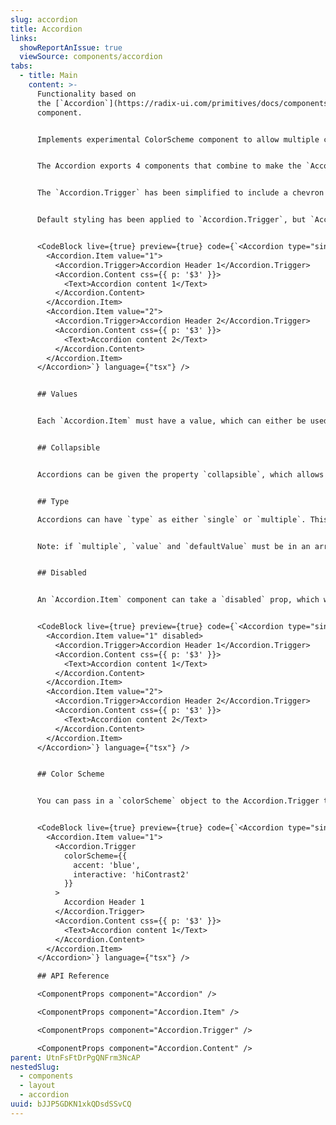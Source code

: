 ```yaml
---
slug: accordion
title: Accordion
links:
  showReportAnIssue: true
  viewSource: components/accordion
tabs:
  - title: Main
    content: >-
      Functionality based on
      the [`Accordion`](https://radix-ui.com/primitives/docs/components/accordion) radix
      component.


      Implements experimental ColorScheme component to allow multiple colour setups.


      The Accordion exports 4 components that combine to make the `Accordion`. The parent Accordion contains `Accordion.Item` components, which themselves must contain `Accordion.Trigger` and `Accordion.Content`.


      The `Accordion.Trigger` has been simplified to include a chevron icon. Generally, you would only want to render text inside the rest.


      Default styling has been applied to `Accordion.Trigger`, but `Accordion.Content` is an empty container without styling. Should only text be placed inside, it is highly advisable to apply spacing to align with the styling of the rest of the Accordion. This can be done with either the `css` property, or by placing any other components inside the `Accordion.Content`.


      <CodeBlock live={true} preview={true} code={`<Accordion type="single" defaultValue="1">
        <Accordion.Item value="1">
          <Accordion.Trigger>Accordion Header 1</Accordion.Trigger>
          <Accordion.Content css={{ p: '$3' }}>
            <Text>Accordion content 1</Text>
          </Accordion.Content>
        </Accordion.Item>
        <Accordion.Item value="2">
          <Accordion.Trigger>Accordion Header 2</Accordion.Trigger>
          <Accordion.Content css={{ p: '$3' }}>
            <Text>Accordion content 2</Text>
          </Accordion.Content>
        </Accordion.Item>
      </Accordion>`} language={"tsx"} />


      ## Values


      Each `Accordion.Item` must have a value, which can either be used as a `defaultValue` on the Accordion, or by setting the `value` of the Accordion so it is a controlled component. If value is set, it must also contain an `onValueChange` function that sets the value to a new value.


      ## Collapsible


      Accordions can be given the property `collapsible`, which allows all items to be collapsed. Without passing this at least one item must be open.


      ## Type

      Accordions can have `type` as either `single` or `multiple`. This changes how many items can be expanded at once. The default is `single`.


      Note: if `multiple`, `value` and `defaultValue` must be in an array. Even if you want just one item to be visible initially, you must pass something like `defaultValue={['name']}`


      ## Disabled


      An `Accordion.Item` component can take a `disabled` prop, which would make it untoggleable. The corresponding `Accordion.Content` component's content will be, in this case, permanently in its original state.


      <CodeBlock live={true} preview={true} code={`<Accordion type="single" defaultValue="1">
        <Accordion.Item value="1" disabled>
          <Accordion.Trigger>Accordion Header 1</Accordion.Trigger>
          <Accordion.Content css={{ p: '$3' }}>
            <Text>Accordion content 1</Text>
          </Accordion.Content>
        </Accordion.Item>
        <Accordion.Item value="2">
          <Accordion.Trigger>Accordion Header 2</Accordion.Trigger>
          <Accordion.Content css={{ p: '$3' }}>
            <Text>Accordion content 2</Text>
          </Accordion.Content>
        </Accordion.Item>
      </Accordion>`} language={"tsx"} />


      ## Color Scheme


      You can pass in a `colorScheme` object to the Accordion.Trigger to customise the colours of the component. Defaults to `{ accent: "slate", interactive: "loContrast1"}` ColorScheme is experimental and has been implemented only locally but you can read more about how it currently works and available options [on the repository's github](https://github.com/Atom-Learning/components/tree/main/color-scheme#readme).


      <CodeBlock live={true} preview={true} code={`<Accordion type="single" defaultValue="1">
        <Accordion.Item value="1">
          <Accordion.Trigger
            colorScheme={{
              accent: 'blue',
              interactive: 'hiContrast2'
            }}
          >
            Accordion Header 1
          </Accordion.Trigger>
          <Accordion.Content css={{ p: '$3' }}>
            <Text>Accordion content 1</Text>
          </Accordion.Content>
        </Accordion.Item>
      </Accordion>`} language={"tsx"} />

      ## API Reference

      <ComponentProps component="Accordion" />

      <ComponentProps component="Accordion.Item" />

      <ComponentProps component="Accordion.Trigger" />

      <ComponentProps component="Accordion.Content" />
parent: UtnFsFtDrPgQNFrm3NcAP
nestedSlug:
  - components
  - layout
  - accordion
uuid: bJJP5GDKN1xkQDsdSSvCQ
---
```

